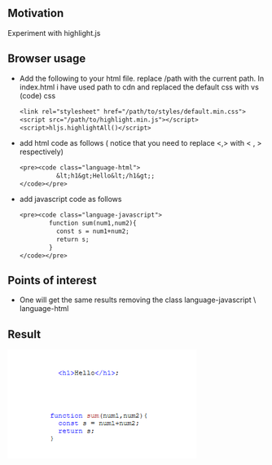 <h2>Motivation</h2>
Experiment with highlight.js

<h2>Browser usage</h2>
<ul>
<li>
Add the following to your html file. replace /path with the current path. In index.html i have used path to cdn and replaced the default css with vs (code) css

```
<link rel="stylesheet" href="/path/to/styles/default.min.css">
<script src="/path/to/highlight.min.js"></script>
<script>hljs.highlightAll()</script>
````

</li>
<li>add html code as follows ( notice that you need to replace <,> with &lt; , &gt; respectively)

```
<pre><code class="language-html">
          &lt;h1&gt;Hello&lt;/h1&gt;;
</code></pre>
````

</li>
<li>add javascript code as follows 

```
<pre><code class="language-javascript">
        function sum(num1,num2){
          const s = num1+num2; 
          return s;
        }
</code></pre>
````

</li>
</ul>

<h2>Points of interest</h2>
<ul>
<li>One will get the same results removing the class language-javascript \ language-html</li>
</ul>


<h2>Result</h2>

![Screenshot](result_highlight.png)
